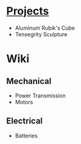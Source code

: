 # [Projects](/pages/projects)

* Aluminum Rubik's Cube
* Tensegrity Sculpture

# Wiki

## Mechanical
* Power Transmission
* Motors

## Electrical
* Batteries
